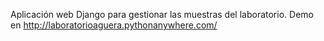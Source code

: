 Aplicación web Django para gestionar las muestras del laboratorio.
Demo en http://laboratorioaguera.pythonanywhere.com/
